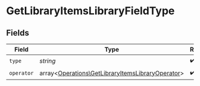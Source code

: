 # GetLibraryItemsLibraryFieldType


## Fields

| Field                                                                                                         | Type                                                                                                          | Required                                                                                                      | Description                                                                                                   | Example                                                                                                       |
| ------------------------------------------------------------------------------------------------------------- | ------------------------------------------------------------------------------------------------------------- | ------------------------------------------------------------------------------------------------------------- | ------------------------------------------------------------------------------------------------------------- | ------------------------------------------------------------------------------------------------------------- |
| `type`                                                                                                        | *string*                                                                                                      | :heavy_check_mark:                                                                                            | N/A                                                                                                           | tag                                                                                                           |
| `operator`                                                                                                    | array<[Operations\GetLibraryItemsLibraryOperator](../../Models/Operations/GetLibraryItemsLibraryOperator.md)> | :heavy_check_mark:                                                                                            | N/A                                                                                                           |                                                                                                               |